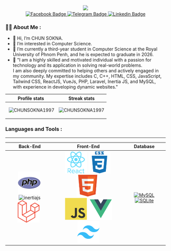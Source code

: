 
<div id="header" align="center">
  <img src="https://media1.tenor.com/m/GfSX-u7VGM4AAAAd/coding.gif" width="270"/>
  <div id="badges">
  <a href="https://www.facebook.com/sokna.chun.1997/">
    <img src="https://img.shields.io/badge/Facebookk-blue?style=for-the-badge&logo=facebook&logoColor=white" alt="Facebook Badge"/>
  </a>
  <a href="https://t.me/chunSokna_cs">
    <img src="https://img.shields.io/badge/Telegram-blue?style=for-the-badge&logo=telegram&logoColor=white" alt="Telegram Badge"/>
  </a>
  <a href="https://www.linkedin.com/in/chun-sokna-449bba32b/">
    <img src="https://img.shields.io/badge/Linkedin-blue?style=for-the-badge&logo=linkedin&logoColor=white" alt="Linkedin Badge"/>
  </a>
</div>
</div>

### :woman_technologist: About Me :
- 👋 Hi, I’m CHUN SOKNA.
- 👀 I’m interested in Computer Science. 
- 🌱 I’m currently a third-year student in Computer Science at the Royal University of Phnom Penh, and he is expected to graduate in 2026.
- 💞 "I am a highly skilled and motivated individual with a passion for technology and its application in solving real-world problems. <br/> I am also deeply committed to helping others and actively engaged in my community. My expertise includes C, C++, HTML, CSS, JavaScript, Tailwind CSS, ReactJS, VueJs, PHP, Laravel, Inertia JS, and MySQL, with experience in developing dynamic websites."


| **Profile stats** | **Streak stats** |
|:---:|:---:
| <div align="center" style="align-items: center; justify-content: center;"> <p>&nbsp;<img src="https://github-readme-stats.vercel.app/api?username=CHUNSOKNA1997&show_icons=true&locale=en" alt="CHUNSOKNA1997" /></p> | <p><img src="https://github-readme-streak-stats.herokuapp.com/?user=CHUNSOKNA1997" alt="CHUNSOKNA1997" /></p> </div>  ||

###  Languages and Tools :
---
| **Back-End**  | **Front-End** | **Database** |
|:---:|:---:|:---:|
| <img src="https://github.com/devicons/devicon/blob/master/icons/php/php-original.svg" title="php" alt="php" width="70" height="70"/>&nbsp; <br/> <img src="https://avatars.githubusercontent.com/u/47703742?s=200&v=4" title="inertiajs" alt="inertiajs" width="70" height="70"/> <img src="https://github.com/devicons/devicon/blob/master/icons/laravel/laravel-original.svg" title="Laravel" alt="Laravel" width="70" height="70"/> &nbsp; | <img src="https://github.com/devicons/devicon/blob/master/icons/react/react-original-wordmark.svg" title="React" alt="React" width="70" height="70"/>&nbsp;<img src="https://github.com/devicons/devicon/blob/master/icons/css3/css3-plain-wordmark.svg"  title="CSS3" alt="CSS" width="70" height="70"/>&nbsp;<img src="https://github.com/devicons/devicon/blob/master/icons/html5/html5-original.svg" title="HTML5" alt="HTML" width="70" height="70"/>&nbsp; <br/><img src="https://github.com/devicons/devicon/blob/master/icons/javascript/javascript-original.svg" title="JavaScript" alt="JavaScript" width="70" height="70"/>&nbsp; <a href="https://github.com/devicons/devicon/blob/master/icons/typescript/typescript-original.svg" title="TypeScript"></a> <a href="https://tailwindcss.com/" title="Tailwind"><img src="https://github.com/devicons/devicon/blob/master/icons/vuejs/vuejs-original.svg" alt="VueJs" width="70px" height="70px"></a><img src="https://github.com/devicons/devicon/blob/master/icons/tailwindcss/tailwindcss-original.svg" alt="Tailwind" width="70px" height="70px"></a> | <a href="https://dev.mysql.com/" title="MySQL"><img src="https://github.com/get-icon/geticon/raw/master/icons/mysql.svg" alt="MySQL" width="70px" height="70px"></a> <a href="https://dev.sqlite.com/" title="SQLite"><img src="https://github.com/get-icon/geticon/raw/master/icons/sqlite.svg" alt="SQLite" width="70px" height="70px"></a>  ||

